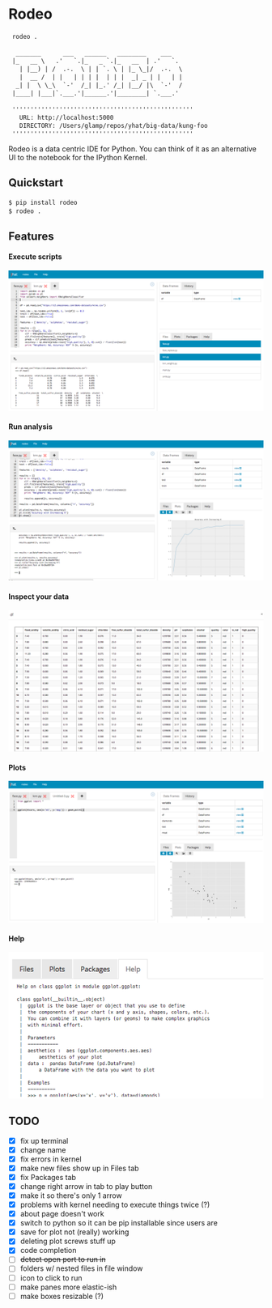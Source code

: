# Rodeo
     rodeo .
     
      _______      ___   ______   ________    ___
     |_   __ \   .'   `.|_   _ `.|_   __  | .'   `.
       | |__) | /  .-.  \ | | `. \ | |_ \_|/  .-.  \
       |  __ /  | |   | | | |  | | |  _| _ | |   | |
      _| |  \ \_\  `-'  /_| |_.' /_| |__/ |\  `-'  /
     |____| |___|`.___.'|______.'|________| `.___.'
     
     ''''''''''''''''''''''''''''''''''''''''''''''''''
       URL: http://localhost:5000
       DIRECTORY: /Users/glamp/repos/yhat/big-data/kung-foo
     ''''''''''''''''''''''''''''''''''''''''''''''''''

Rodeo is a data centric IDE for Python. You can think of it as an alternative 
UI to the notebook for the IPython Kernel.

## Quickstart
```bash
$ pip install rodeo 
$ rodeo .
```

## Features

#### Execute scripts
![](./rodeo/static/img/screenshot-files-with-output.png)
#### Run analysis
![](./rodeo/static/img/screenshot-mpl-complex.png)
#### Inspect your data
![](./rodeo/static/img/screenshot-view-data.png)
#### Plots
![](./rodeo/static/img/screenshot-ggplot.png)
#### Help
![](./rodeo/static/img/screenshot-help.png)




## TODO
- [x] fix up terminal
- [x] change name
- [x] fix errors in kernel
- [x] make new files show up in Files tab
- [x] fix Packages tab
- [x] change right arrow in tab to play button
- [x] make it so there's only 1 arrow
- [x] problems with kernel needing to execute things twice (?)
- [x] about page doesn't work
- [x] switch to python so it can be pip installable since users are 
- [x] save for plot not (really) working
- [x] deleting plot screws stuff up
- [x] code completion
- [ ] ~~detect open port to run in~~
- [ ] folders w/ nested files in file window
- [ ] icon to click to run
- [ ] make panes more elastic-ish
- [ ] make boxes resizable (?)
